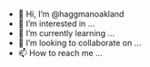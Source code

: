 - 👋 Hi, I’m @haggmanoakland
- 👀 I’m interested in ...
- 🌱 I’m currently learning ...
- 💞️ I’m looking to collaborate on ...
- 📫 How to reach me ...

<!---
haggmanoakland/haggmanoakland is a ✨ special ✨ repository because its `README.md` (this file) appears on your GitHub profile.
You can click the Preview link to take a look at your changes.
--->

